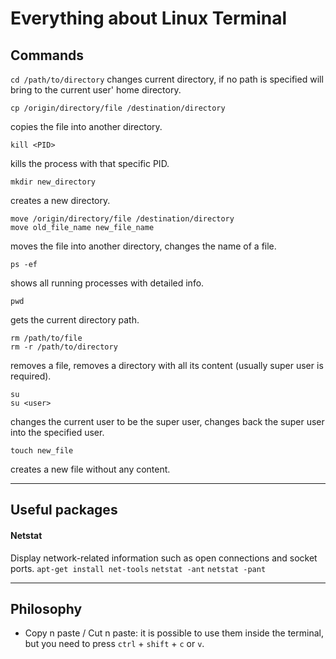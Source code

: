 # Everything about Linux Terminal

## Commands

`cd /path/to/directory`
changes current directory, if no path is specified will bring to the current user' home directory.

```shell
cp /origin/directory/file /destination/directory
```
copies the file into another directory.

```shell
kill <PID>
```
kills the process with that specific PID.

```shell
mkdir new_directory
```
creates a new directory.

```shell
move /origin/directory/file /destination/directory
move old_file_name new_file_name
```
moves the file into another directory, changes the name of a file.

```shell
ps -ef
```
shows all running processes with detailed info.

```shell
pwd
```
gets the current directory path.

```shell
rm /path/to/file
rm -r /path/to/directory
```
removes a file, removes a directory with all its content (usually super user is required).

```shell
su
su <user>
```
changes the current user to be the super user, changes back the super user into the specified user.

```shell
touch new_file
```
creates a new file without any content.

-------------
## Useful packages

#### Netstat 
Display network-related information such as open connections and socket ports. `apt-get install net-tools`
`netstat -ant`
`netstat -pant`

-------------
## Philosophy

* Copy n paste / Cut n paste: it is possible to use them inside the terminal, but you need to press `ctrl` + `shift` + `c` or `v`.